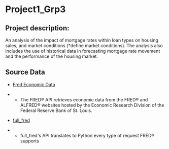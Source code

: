 # Project1_Grp3
## Project description: 
An analysis of the impact of mortgage rates within loan types on housing sales, and market conditions (*define market conditions). The analysis also includes the use of historical data in forecasting mortgage rate movement and the performance of the housing market.

## Source Data
- [Fred Economic Data](https://fred.stlouisfed.org/docs/api/fred/)
- - The FRED® API retrieves economic data from the FRED® and ALFRED® websites hosted by the Economic Research Division of the Federal Reserve Bank of St. Louis.

- [full_fred](https://github.com/7astro7/full_fred)
- - full_fred's API translates to Python every type of request FRED® supports

